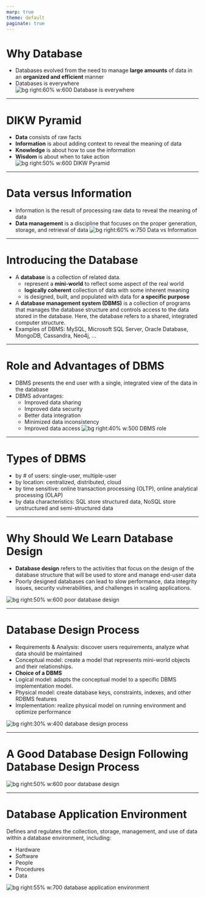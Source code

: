 ```yaml
---
marp: true
theme: default
paginate: true
---
```

# Why Database
- Databases evolved from the need to manage **large amounts** of data in an **organized and efficient** manner
- Databases is everywhere
![bg right:60% w:600 Database is everywhere](restricted/CFig01_01.jpg)

---
# DIKW Pyramid
- **Data** consists of raw facts
- **Information** is about adding context to reveal the meaning of data
- **Knowledge** is about how to use the information
- **Wisdom** is about when to take action
![bg right:50% w:600 DIKW Pyramid](https://miro.medium.com/v2/resize:fit:2000/format:webp/1*s5EFf2e8t0wqCAnSglUt_Q.png)

---
# Data versus Information
- Information is the result of processing raw data to reveal the meaning of data
- **Data management** is a discipline that focuses on the proper generation, storage, and retrieval of data
![bg right:60% w:750 Data vs Information](restricted/CFig01_02.jpg)

---
# Introducing the Database
- A **database** is a collection of related data.
  - represent a **mini-world** to reflect some aspect of the real world
  - **logically coherent** collection of data with some inherent meaning
  - is designed, built, and populated with data for **a specific purpose**
- A **database management system (DBMS)** is a collection of programs that manages the database structure and controls access to the data stored in the database. Here, the database refers to a shared, integrated computer structure.
- Examples of DBMS: MySQL, Microsoft SQL Server, Oracle Database, MongoDB, Cassandra, Neo4j, ...

---
# Role and Advantages of DBMS
- DBMS presents the end user with a single, integrated view of the data in the database
- DBMS advantages:
  - Improved data sharing
  - Improved data security
  - Better data integration
  - Minimized data inconsistency
  - Improved data access
![bg right:40% w:500 DBMS role](restricted/CFig01_04.jpg)

---
# Types of DBMS
- by # of users: single-user, multiple-user 
- by location: centralized, distributed, cloud
- by time sensitive: online transaction processing (OLTP), online analytical processing (OLAP)
- by data characteristics: SQL store structured data, NoSQL store unstructured and semi-structured data

---
# Why Should We Learn Database Design
- **Database design** refers to the activities that focus on the design of the database structure that will be used to store and manage end-user data
- Poorly designed databases can lead to slow performance, data integrity issues, security vulnerabilities, and challenges in scaling applications.

![bg right:50% w:600 poor database design](restricted/CFig01_05.jpg)

---
# Database Design Process
- Requirements & Analysis: discover users requirements, analyze what data should be maintained
- Conceptual model: create a model that represents mini-world objects and their relationships.
- **Choice of a DBMS**
- Logical model: adapts the conceptual model to a specific DBMS implementation model.
- Physical model: create database keys, constraints, indexes, and other RDBMS features
- Implementation: realize physical model on running environment and optimize performance

![bg right:30% w:400 database design process](https://techforumugm.files.wordpress.com/2020/03/dd01.png?w=816&h=352&crop=1)

---
# A Good Database Design Following Database Design Process
![bg right:50% w:600 poor database design](restricted/CFig01_06.jpg)

---
# Database Application Environment
Defines and regulates the collection, storage, management, and use of data within a database environment, including:
- Hardware
- Software
- People
- Procedures
- Data

![bg right:55% w:700 database application environment](restricted/CFig01_10.jpg)
